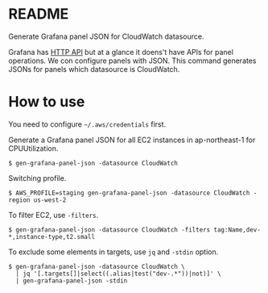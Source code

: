# README
Generate Grafana panel JSON for CloudWatch datasource.

Grafana has [HTTP API](http://docs.grafana.org/reference/http_api) but at a glance it doens't have
APIs for panel operations. We con configure panels with JSON. This command generates
JSONs for panels which datasource is CloudWatch.

# How to use
You need to configure `~/.aws/credentials` first.

Generate a Grafana panel JSON for all EC2 instances in ap-northeast-1 for CPUUtilization.
```
$ gen-grafana-panel-json -datasource CloudWatch
```

Switching profile.
```
$ AWS_PROFILE=staging gen-grafana-panel-json -datasource CloudWatch -region us-west-2
```

To filter EC2, use `-filters`.
```
$ gen-grafana-panel-json -datasource CloudWatch -filters tag:Name,dev-*,instance-type,t2.small
```

To exclude some elements in targets, use `jq` and `-stdin` option.
```
$ gen-grafana-panel-json -datasource CloudWatch \
  | jq '[.targets[]|select((.alias|test("dev-.*"))|not)]' \
  | gen-grafana-panel-json -stdin
```

